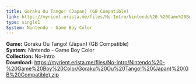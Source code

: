 ```yaml
---
title: Goraku Ou Tango! (Japan) (GB Compatible)
link: https://myrient.erista.me/files/No-Intro/Nintendo%20-%20Game%20Boy%20Color/Goraku%20Ou%20Tango!%20(Japan)%20(GB%20Compatible).zip
type: single1
System: Nintendo - Game Boy Color
---
```

<b>Game:</b> Goraku Ou Tango! (Japan) (GB Compatible)<br>
<b>System:</b> Nintendo - Game Boy Color<br>
<b>Collection:</b> No-Intro<br>
<b>Download:</b> https://myrient.erista.me/files/No-Intro/Nintendo%20-%20Game%20Boy%20Color/Goraku%20Ou%20Tango!%20(Japan)%20(GB%20Compatible).zip